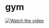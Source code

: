 # gym

[![Watch the video](https://raw.githubusercontent.com/username/repository/branch/path/to/thumbnail.jpg)](https://www.facebook.com/reel/1602442190627862)

